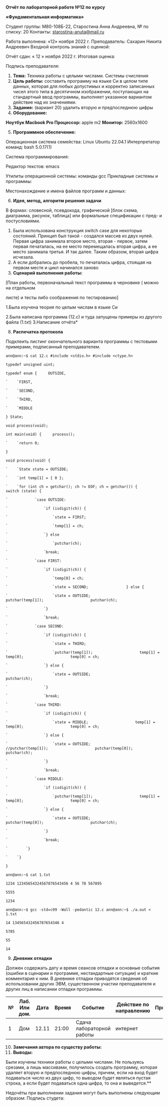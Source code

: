 ﻿**Отчёт по лабораторной работе №12 по курсу** 

**«Фундаментальная информатика»** 

Студент группы: М80-108Б-22, Старостина Анна Андреевна, № по списку: 20 Контакты: <starostina-anuta@mail.ru> 

Работа выполнена: «12» ноября 2022 г. Преподаватель: Сахарин Никита Андреевич Входной контроль знаний с оценкой: 

Отчёт сдан: « 12 » ноября 2022 г. Итоговая оценка: 

Подпись преподавателя:    

1. **Тема:** Техника работы с целыми числами. Системы счисления 
1. **Цель работы:** составить программу на языке Си в целом типе данных, которая для любых допустимых и корректно записанных чисел этого типа в десятичном изображении,  поступающих  на  стандартный  ввод  программы,  выполняет указанное вариантом действие над их значениями. 
1. **Задание:** (вариант 20) удалить вторую и предпоследнюю цифры 
1. **Оборудование:**  

**Ноутбук Macbook Pro  Процессор:** apple m2  **Монитор:** 2560х1600 

5. **Программное обеспечение:**  

Операционная система семейства: Linux Ubuntu 22.04.1 Интерпретатор команд: bash 5.0.17(1) 

Система программирования:  

Редактор текстов: emacs 

Утилиты операционной системы: команды gcc Прикладные системы и программы: 

Местонахождение и имена файлов программ и данных: 

6. **Идея, метод, алгоритм решения задачи** 

В  формах:  словесной,  псевдокода,  графической  [блок  схема,  диаграмма,  рисунок, таблица] или формальные спецификации с пред- и постусловиями. 

1. Была  использована  конструкция  switch  case  для  некоторых  состояний.  Принцип был такой - создался массив из двух нулей. Первая цифра занимала второе место, вторая - первое, затем первая печаталась, на ее место перемещалась вторая цифра, а ее место занимала третья. И так далее. Таким образом, вторая цифра исчезала. 
1. А если добрались до пробела, то печаталась цифра, стоящая на первом месте и цикл начинался заново 
7. **Сценарий выполнения работы:** 

[План работы, первоначальный текст программы в черновике ( можно на отдельном 

листе) и тесты либо соображения по тестированию] 

1.Была изучена теория по целым числам в языке Си 

2.Была написана программа (12.с) и туда запущены примеры из другого файла (1.txt) 3.Написание отчёта* 

8. **Распечатка протокола**  

Подклеить  листинг  окончательного  варианта  программы  с  тестовыми  примерами, подписанный преподавателем. 
```
ann@ann:~$ cat 12.c #include <stdio.h> #include <ctype.h> 

typedef unsigned uint; 

typedef enum {     OUTSIDE, 

`    `FIRST, 

`    `SECOND, 

`    `THIRD, 

`    `MIDDLE 

} State; 

void process(void); 

int main(void) {     process(); 

`    `return 0; 

} 

void process(void) { 

`    `State state = OUTSIDE; 

`    `int temp[1] = { 0 }; 

`    `for (int ch = getchar(); ch != EOF; ch = getchar()) {         switch (state) { 

`            `case OUTSIDE: 

`                `if (isdigit(ch)) { 

`                    `state = FIRST; 

`                    `temp[1] = ch; 

`                `} else 

`                    `putchar(ch); 

`                `break; 

`            `case FIRST: 

`                `if (isdigit(ch)) { 

`                    `temp[0] = ch; 

`                    `state = SECOND;                 } else { 

`                    `state = OUTSIDE;                     putchar(temp[1]);                     putchar(ch); 

`                `} 

`                `break; 

`            `case SECOND: 

`                `if (isdigit(ch)) { 

`                    `state = THIRD; 

`                    `putchar(temp[1]);                     temp[1] = temp[0];                     temp[0] = ch; 

`                `} else { 

`                    `state = OUTSIDE;                     putchar(ch); 

`                `} 

`                `break; 

`            `case THIRD: 

`                `if (isdigit(ch)) { 

`                    `state = MIDDLE;                     temp[1] = temp[0];                     temp[0] = ch; 

`                `} else { 

`                    `state = OUTSIDE;                     //putchar(temp[1]);                     putchar(temp[0]);                     putchar(ch); 

`                `} 

`                `break; 

`            `case MIDDLE: 

`                `if (isdigit(ch)) { 

`                    `putchar(temp[1]);                     temp[1] = temp[0];                     temp[0] = ch; 

`                `} else { 

`                    `state = OUTSIDE;                     putchar(temp[0]);                     putchar(ch); 

`                `} 

`                `break; 

`        `} 

`    `} 

} 

ann@ann:~$ cat 1.txt 

1234 12345654324567876543456 4 56 78 567895 

5555  

1234     

ann@ann:~$ gcc -std=c99 -Wall -pedantic 12.c ann@ann:~$ ./a.out < 1.txt 

14 134565432456787654346 4   

5785 

55  

14 
```
9. **Дневник отладки** 

Должен  содержать  дату  и  время  сеансов  отладки  и  основные  события  (ошибки  в сценарии и программе, нестандартные ситуации) и краткие комментария к ним. В дневнике отладки приводятся сведения об использовании других ЭВМ, существенном участии преподавателя и других лиц в написании отладки программы. 



|**№**|**Лаб. Или дом.**|**Дата**|**Время**|**Событие**|**Действие по направлению**|**Примечание**|
| - | - | - | - | - | - | - |
|1|Дом|12.11|21:00|Сдача лабораторной работы|интернет||


10. **Замечания автора по существу работы:** 
11. **Выводы:** 

Были  изучены  техники  работы  с  целыми  числами.  Не  пользуясь  срезами,  а  лишь массивами, получилось создать программу, которая удаляет вторую и предпоследнюю цифры, причем, если на вход будет подаваться число из двух цифр, то выводом будет являться пустая строка, а если будет подаваться одна цифра, то она и выведется.**  

Недочёты при выполнении задания могут быть выполнены следующим образом: Подпись студета: 
